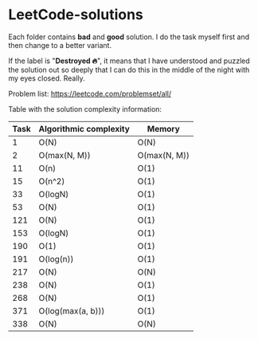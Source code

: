 # LeetCode-solutions

Each folder contains **bad** and **good** solution. I do the task myself first and then change to a better variant.

If the label is "**Destroyed 🔥**", it means that I have understood and puzzled the solution out so deeply that I can do this in the middle of the night with my eyes closed. Really.

Problem list: https://leetcode.com/problemset/all/

Table with the solution complexity information:

| Task | Algorithmic complexity |    Memory    |
| ---- | ---------------------- |    ------    |
| 1    | O(N)                   | O(N)         |
| 2    | O(max(N, M))           | O(max(N, M)) |
| 11   | O(n)                   | O(1)         |
| 15   | O(n^2)                 | O(1)         |
| 33   | O(logN)                | O(1)         |
| 53   | O(N)                   | O(1)         |
| 121  | O(N)                   | O(1)         |
| 153  | O(logN)                | O(1)         |
| 190  | O(1)                   | O(1)         |
| 191  | O(log(n))              | O(1)         |
| 217  | O(N)                   | O(N)         |
| 238  | O(N)                   | O(1)         |
| 268  | O(N)                   | O(1)         |
| 371  | O(log(max(a, b)))      | O(1)         |
| 338  | O(N)                   | O(N)         |

